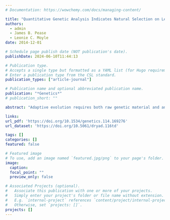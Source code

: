 ```yaml
---
# Documentation: https://wowchemy.com/docs/managing-content/

title: "Quantitative Genetic Analysis Indicates Natural Selection on Leaf Phenotypes Across Wild Tomato Species (Solanum sect. Lycopersicon ; Solanaceae)"
authors: 
  - admin
  - James B. Pease
  - Leonie C. Moyle
date: 2014-12-01

# Schedule page publish date (NOT publication's date).
publishDate: 2024-06-10T11:44:13

# Publication type.
# Accepts a single type but formatted as a YAML list (for Hugo requirements).
# Enter a publication type from the CSL standard.
publication_types: ["article-journal"]

# Publication name and optional abbreviated publication name.
publication: "*Genetics*"
# publication_short: ""

abstract: "Adaptive evolution requires both raw genetic material and an accessible path of high fitness from one fitness peak to another. In this study, we used an introgression line (IL) population to map quantitative trait loci (QTL) for leaf traits thought to be associated with adaptation to precipitation in wild tomatoes (Solanum sect. Lycopersicon; Solanaceae). A QTL sign test showed that several traits likely evolved under directional natural selection. Leaf traits correlated across species do not share a common genetic basis, consistent with a scenario in which selection maintains trait covariation unconstrained by pleiotropy or linkage disequilibrium. Two large effect QTL for stomatal distribution colocalized with key genes in the stomatal development pathway, suggesting promising candidates for the molecular bases of adaptation in these species. Furthermore, macroevolutionary transitions between vastly different stomatal distributions may not be constrained when such large-effect mutations are available. Finally, genetic correlations between stomatal traits measured in this study and data on carbon isotope discrimination from the same ILs support a functional hypothesis that the distribution of stomata affects the resistance to CO2 diffusion inside the leaf, a trait implicated in climatic adaptation in wild tomatoes. Along with evidence from previous comparative and experimental studies, this analysis indicates that leaf traits are an important component of climatic niche adaptation in wild tomatoes and demonstrates that some trait transitions between species could have involved few, large-effect genetic changes, allowing rapid responses to new environmental conditions."

links:
url_pdf: 'https://doi.org/10.1534/genetics.114.169276'
url_dataset: 'https://doi.org/10.5061/dryad.116td'

tags: []
categories: []
featured: false

# Featured image
# To use, add an image named `featured.jpg/png` to your page's folder. 
image:
  caption: 
  focal_point: ""
  preview_only: false

# Associated Projects (optional).
#   Associate this publication with one or more of your projects.
#   Simply enter your project's folder or file name without extension.
#   E.g. `internal-project` references `content/project/internal-project/index.md`.
#   Otherwise, set `projects: []`.
projects: []
---
```

